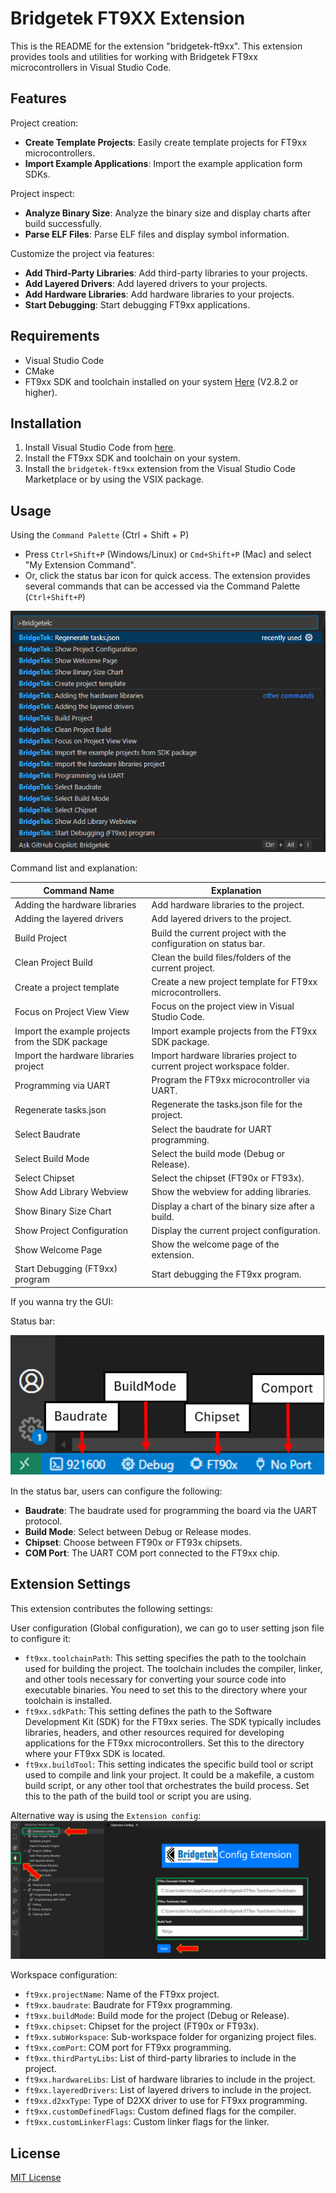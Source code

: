 # Bridgetek FT9XX Extension

This is the README for the extension "bridgetek-ft9xx". This extension provides tools and utilities for working with Bridgetek FT9xx microcontrollers in Visual Studio Code.

## Features

Project creation:

- **Create Template Projects**: Easily create template projects for FT9xx microcontrollers.
- **Import Example Applications**: Import the example application form SDKs.

Project inspect:

- **Analyze Binary Size**: Analyze the binary size and display charts after build successfully.
- **Parse ELF Files**: Parse ELF files and display symbol information.

Customize the project via features:

- **Add Third-Party Libraries**: Add third-party libraries to your projects.
- **Add Layered Drivers**: Add layered drivers to your projects.
- **Add Hardware Libraries**: Add hardware libraries to your projects.
- **Start Debugging**: Start debugging FT9xx applications.

## Requirements

- Visual Studio Code
- CMake
- FT9xx SDK and toolchain installed on your system [Here][ft9xx-toolchain] (V2.8.2 or higher).

## Installation

1. Install Visual Studio Code from [here](https://code.visualstudio.com/).
2. Install the FT9xx SDK and toolchain on your system.
3. Install the `bridgetek-ft9xx` extension from the Visual Studio Code Marketplace or by using the VSIX package.

## Usage

Using the `Command Palette` (Ctrl + Shift + P)

- Press `Ctrl+Shift+P` (Windows/Linux) or `Cmd+Shift+P` (Mac) and select "My Extension Command".
- Or, click the status bar icon for quick access.
The extension provides several commands that can be accessed via the Command Palette (`Ctrl+Shift+P`)

![VSCode Command Palette](https://raw.githubusercontent.com/Bridgetek/ft9xx-vscode/development/images/CommandPalette.png)

Command list and explanation:

| Command Name                        | Explanation                                             |
|-------------------------------------|---------------------------------------------------------|
| Adding the hardware libraries       | Add hardware libraries to the project.                  |
| Adding the layered drivers          | Add layered drivers to the project.                     |
| Build Project                       | Build the current project with the configuration on status bar.|
| Clean Project Build                 | Clean the build files/folders of the current project.|
| Create a project template           | Create a new project template for FT9xx microcontrollers.|
| Focus on Project View View          | Focus on the project view in Visual Studio Code.        |
| Import the example projects from the SDK package | Import example projects from the FT9xx SDK package.|
| Import the hardware libraries project | Import hardware libraries project to current project workspace folder.|
| Programming via UART                | Program the FT9xx microcontroller via UART.             |
| Regenerate tasks.json               | Regenerate the tasks.json file for the project.         |
| Select Baudrate                     | Select the baudrate for UART programming.               |
| Select Build Mode                   | Select the build mode (Debug or Release).               |
| Select Chipset                      | Select the chipset (FT90x or FT93x).                    |
| Show Add Library Webview            | Show the webview for adding libraries.                  |
| Show Binary Size Chart              | Display a chart of the binary size after a build.       |
| Show Project Configuration          | Display the current project configuration.              |
| Show Welcome Page                   | Show the welcome page of the extension.                 |
| Start Debugging (FT9xx) program     | Start debugging the FT9xx program.                      |

If you wanna try the GUI:

Status bar:

![Status bar](https://raw.githubusercontent.com/Bridgetek/ft9xx-vscode/development/images/StatusBar.png)

In the status bar, users can configure the following:

- **Baudrate**: The baudrate used for programming the board via the UART protocol.
- **Build Mode**: Select between Debug or Release modes.
- **Chipset**: Choose between FT90x or FT93x chipsets.
- **COM Port**: The UART COM port connected to the FT9xx chip.

## Extension Settings

This extension contributes the following settings:

User configuration (Global configuration), we can go to user setting json file to configure it:

- `ft9xx.toolchainPath`: This setting specifies the path to the toolchain used for building the project. The toolchain includes the compiler, linker, and other tools necessary for converting your source code into executable binaries. You need to set this to the directory where your toolchain is installed.
- `ft9xx.sdkPath`: This setting defines the path to the Software Development Kit (SDK) for the FT9xx series. The SDK typically includes libraries, headers, and other resources required for developing applications for the FT9xx microcontrollers. Set this to the directory where your FT9xx SDK is located.
- `ft9xx.buildTool`: This setting indicates the specific build tool or script used to compile and link your project. It could be a makefile, a custom build script, or any other tool that orchestrates the build process. Set this to the path of the build tool or script you are using.

Alternative way is using the `Extension config`:
![Extension config](https://raw.githubusercontent.com/Bridgetek/ft9xx-vscode/development/images/ExtentionConfig.png)

Workspace configuration:

- `ft9xx.projectName`: Name of the FT9xx project.
- `ft9xx.baudrate`: Baudrate for FT9xx programming.
- `ft9xx.buildMode`: Build mode for the project (Debug or Release).
- `ft9xx.chipset`: Chipset for the project (FT90x or FT93x).
- `ft9xx.subWorkspace`: Sub-workspace folder for organizing project files.
- `ft9xx.comPort`: COM port for FT9xx programming.
- `ft9xx.thirdPartyLibs`: List of third-party libraries to include in the project.
- `ft9xx.hardwareLibs`: List of hardware libraries to include in the project.
- `ft9xx.layeredDrivers`: List of layered drivers to include in the project.
- `ft9xx.d2xxType`: Type of D2XX driver to use for FT9xx programming.
- `ft9xx.customDefinedFlags`: Custom defined flags for the compiler.
- `ft9xx.customLinkerFlags`: Custom linker flags for the linker.

## License

[MIT License](LICENSE)

[ft9xx-toolchain]: https://brtchip.com/ft9xx-toolchain/
